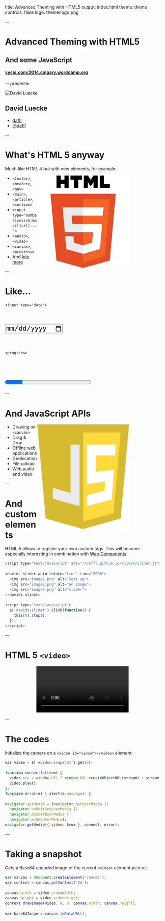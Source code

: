 title: Advanced Theming with HTML5
output: index.html
theme: theme
controls: false
logo: theme/logo.png

--

# Advanced Theming with HTML5

## And some JavaScript

#### [yycjs.com/2014.calgary.wordcamp.org](http://yycjs.com/2014.calgary.wordcamp.org)

-- presenter

![David Luecke](http://gravatar.com/avatar/a14850281f19396480bdba4aab2d52ef?s=200)

## David Luecke

* [<i class="fa fa-github"></i> daffl](https://github.com/daffl)
* [<i class="fa fa-twitter"></i> @daffl](http://twitter.com/daffl)

--

# What's HTML 5 anyway

Much like HTML 4 but with new elements, for example:

<img src="img/html5.png" style="float: right; width: 300px; margin-right: 100px;" alt="HTML5 logo" />

- `<footer>`, `<header>`, `<nav>`
- `<main>`, `<article>`, `<section>`
- `<input type="number|search|email|url|...">`
- `<audio>`, `<video>`
- `<canvas>`, `<progress>`
- And [lots more](https://developer.mozilla.org/en/docs/Web/Guide/HTML/HTML5/HTML5_element_list)

--

# Like...

`<input type="date">`

<input type="date" style="font-size: 1.5em; margin: 40px 0;">

`<progress>`

<progress max="100" value="20" style="zoom: 2; margin-top: 30px;"></progress>

--

# And JavaScript APIs

<img src="img/js.png" style="float: right; width: 300px; margin-right: 100px;" alt="JS unofficial logo" />

* Drawing on `<canvas>`
* Drag & Drop
* Offline web applications
* Geolocation
* File upload
* Web audio and video

--

# And custom elements

HTML 5 allows to register your own custom tags. This will become especially interesting
in combination with [Web Components](http://webcomponents.org/):

```javascript
<sript type="text/javascript" src="//daffl.github.io/slider/slider.js"></script>

<davids-slider auto-rotate="true" time="2000">
  <img src="image1.png" alt="Sets up">
  <img src="image2.png" alt="an image">
  <img src="image3.png" alt="slider">
</davids-slider>

<sript type="text/javascript">
  $('davids-slider').click(function() {
    this[0].stop();
  });
</script>
```

--

# HTML 5 `<video>`

<video id="video" style="margin: 0 auto; display: block;"></video>

--

# The codes

Initialize the camera on a `<video id="video"></video>` element:

```javascript
var video = $('#video-snapshot').get(0);

function connect(stream) {
  video.src = window.URL ? window.URL.createObjectURL(stream) : stream;
  video.play();
};
function error(e) { alert(e.message); };

navigator.getMedia = (navigator.getUserMedia ||
  navigator.webkitGetUserMedia ||
  navigator.mozGetUserMedia ||
  navigator.msGetUserMedia);
navigator.getMedia({ video: true }, connect, error);
```

--

# Taking a snapshot

Gets a Base64 encoded image of the current `<video>` element picture:

```javascript
var canvas = document.createElement('canvas');
var context = canvas.getContext('2d');

canvas.width = video.videoWidth;
canvas.height = video.videoHeight;
context.drawImage(video, 0, 0, canvas.width, canvas.height);

var base64Image = canvas.toDataURL();
```
